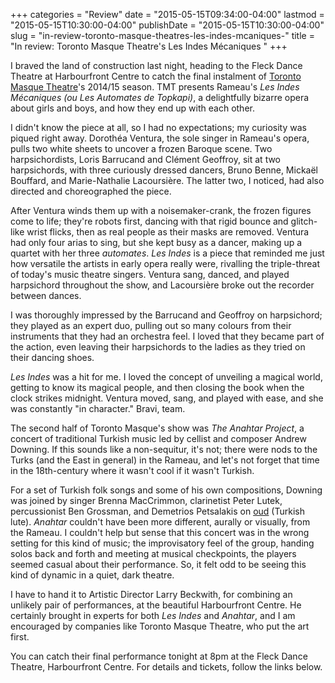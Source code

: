 +++
categories = "Review"
date = "2015-05-15T09:34:00-04:00"
lastmod = "2015-05-15T10:30:00-04:00"
publishDate = "2015-05-15T10:30:00-04:00"
slug = "in-review-toronto-masque-theatres-les-indes-mcaniques-"
title = "In review: Toronto Masque Theatre&#039;s Les Indes Mécaniques "
+++

I braved the land of construction last night, heading to the Fleck Dance Theatre at Harbourfront Centre to catch the final instalment of [Toronto Masque Theatre](http://www.torontomasquetheatre.com/)'s 2014/15 season. TMT presents Rameau's *Les Indes Mécaniques (ou Les Automates de Topkapi)*, a delightfully bizarre opera about girls and boys, and how they end up with each other.

I didn't know the piece at all, so I had no expectations; my curiosity was piqued right away. Dorothéa Ventura, the sole singer in Rameau's opera, pulls two white sheets to uncover a frozen Baroque scene. Two harpsichordists, Loris Barrucand and Clément Geoffroy, sit at two harpsichords, with three curiously dressed dancers, Bruno Benne, Mickaël Bouffard, and Marie-Nathalie Lacoursière. The latter two, I noticed, had also directed and choreographed the piece.

After Ventura winds them up with a noisemaker-crank, the frozen figures come to life; they're robots first, dancing with that rigid bounce and glitch-like wrist flicks, then as real people as their masks are removed. Ventura had only four arias to sing, but she kept busy as a dancer, making up a quartet with her three *automates*. *Les Indes* is a piece that reminded me just how versatile the artists in early opera really were, rivalling the triple-threat of today's music theatre singers. Ventura sang, danced, and played harpsichord throughout the show, and Lacoursière broke out the recorder between dances.

I was thoroughly impressed by the Barrucand and Geoffroy on harpsichord; they played as an expert duo, pulling out so many colours from their instruments that they had an orchestra feel. I loved that they became part of the action, even leaving their harpsichords to the ladies as they tried on their dancing shoes.

*Les Indes* was a hit for me. I loved the concept of unveiling a magical world, getting to know its magical people, and then closing the book when the clock strikes midnight. Ventura moved, sang, and played with ease, and she was constantly "in character." Bravi, team.

The second half of Toronto Masque's show was *The Anahtar Project*, a concert of traditional Turkish music led by cellist and composer Andrew Downing. If this sounds like a non-sequitur, it's not; there were nods to the Turks (and the East in general) in the Rameau, and let's not forget that time in the 18th-century where it wasn't cool if it wasn't Turkish. 

For a set of Turkish folk songs and some of his own compositions, Downing was joined by singer Brenna MacCrimmon, clarinetist Peter Lutek, percussionist Ben Grossman, and Demetrios Petsalakis on [oud](http://en.wikipedia.org/wiki/Oud) (Turkish lute). *Anahtar* couldn't have been more different, aurally or visually, from the Rameau. I couldn't help but sense that this concert was in the wrong setting for this kind of music; the improvisatory feel of the group, handing solos back and forth and meeting at musical checkpoints, the players seemed casual about their performance. So, it felt odd to be seeing this kind of dynamic in a quiet, dark theatre. 

I have to hand it to Artistic Director Larry Beckwith, for combining an unlikely pair of performances, at the beautiful Harbourfront Centre. He certainly brought in experts for both *Les Indes* and *Anahtar*, and I am encouraged by companies like Toronto Masque Theatre, who put the art first.

You can catch their final performance tonight at 8pm at the Fleck Dance Theatre, Harbourfront Centre. For details and tickets, follow the links below.
